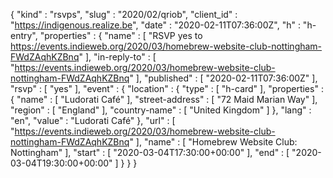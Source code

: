 {
  "kind" : "rsvps",
  "slug" : "2020/02/qriob",
  "client_id" : "https://indigenous.realize.be",
  "date" : "2020-02-11T07:36:00Z",
  "h" : "h-entry",
  "properties" : {
    "name" : [ "RSVP yes to https://events.indieweb.org/2020/03/homebrew-website-club-nottingham-FWdZAqhKZBnq" ],
    "in-reply-to" : [ "https://events.indieweb.org/2020/03/homebrew-website-club-nottingham-FWdZAqhKZBnq" ],
    "published" : [ "2020-02-11T07:36:00Z" ],
    "rsvp" : [ "yes" ],
    "event" : {
      "location" : {
        "type" : [ "h-card" ],
        "properties" : {
          "name" : [ "Ludorati Café" ],
          "street-address" : [ "72 Maid Marian Way" ],
          "region" : [ "England" ],
          "country-name" : [ "United Kingdom" ]
        },
        "lang" : "en",
        "value" : "Ludorati Café"
      },
      "url" : [ "https://events.indieweb.org/2020/03/homebrew-website-club-nottingham-FWdZAqhKZBnq" ],
      "name" : [ "Homebrew Website Club: Nottingham" ],
      "start" : [ "2020-03-04T17:30:00+00:00" ],
      "end" : [ "2020-03-04T19:30:00+00:00" ]
    }
  }
}
